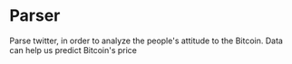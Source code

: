 # Parser
Parse twitter, in order to analyze the people's attitude to the Bitcoin. Data can help us predict Bitcoin's price
